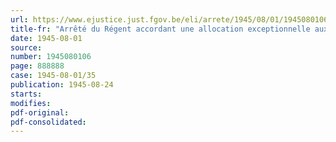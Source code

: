```yaml
---
url: https://www.ejustice.just.fgov.be/eli/arrete/1945/08/01/1945080106/justel
title-fr: "Arrêté du Régent accordant une allocation exceptionnelle aux ayants droit des militaires de rang subalterne, miliciens, rappelés ou maintenus sous les drapeaux, bénéficiaires des allocations militaires"
date: 1945-08-01
source:
number: 1945080106
page: 888888
case: 1945-08-01/35
publication: 1945-08-24
starts:
modifies:
pdf-original:
pdf-consolidated:
---
```


